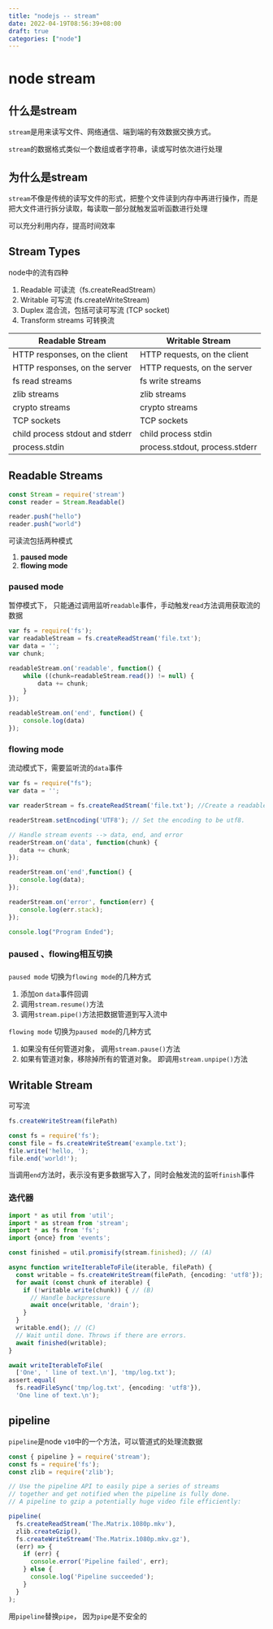 ```yaml
---
title: "nodejs -- stream"
date: 2022-04-19T08:56:39+08:00
draft: true
categories: ["node"]
---
```






# node stream



## 什么是stream



`stream`是用来读写文件、网络通信、端到端的有效数据交换方式。

`stream`的数据格式类似一个数组或者字符串，读或写时依次进行处理



## 为什么是stream



`stream`不像是传统的读写文件的形式，把整个文件读到内存中再进行操作，而是把大文件进行拆分读取，每读取一部分就触发监听函数进行处理

可以充分利用内存，提高时间效率



## Stream Types



node中的流有四种

1. Readable 可读流（fs.createReadStream）
2. Writable 可写流 (fs.createWriteStream)
3. Duplex 混合流，包括可读可写流 (TCP socket)
4. Transform streams 可转换流 



| Readable Stream                 | Writable Stream                |
| ------------------------------- | ------------------------------ |
| HTTP responses, on the client   | HTTP requests, on the client   |
| HTTP responses, on the server   | HTTP requests, on the server   |
| fs read streams                 | fs write streams               |
| zlib streams                    | zlib streams                   |
| crypto streams                  | crypto streams                 |
| TCP sockets                     | TCP sockets                    |
| child process stdout and stderr | child process stdin            |
| process.stdin                   | process.stdout, process.stderr |



## Readable Streams



```typescript
const Stream = require('stream')
const reader = Stream.Readable()

reader.push("hello")
reader.push("world")
```



可读流包括两种模式

1. **paused mode**
2. **flowing mode**



### paused mode



暂停模式下， 只能通过调用监听`readable`事件，手动触发`read`方法调用获取流的数据



```js
var fs = require('fs');
var readableStream = fs.createReadStream('file.txt');
var data = '';
var chunk;

readableStream.on('readable', function() {
    while ((chunk=readableStream.read()) != null) {
        data += chunk;
    }
});

readableStream.on('end', function() {
    console.log(data)
});
```



### flowing mode



流动模式下，需要监听流的`data`事件



```js
var fs = require("fs");
var data = '';

var readerStream = fs.createReadStream('file.txt'); //Create a readable stream

readerStream.setEncoding('UTF8'); // Set the encoding to be utf8. 

// Handle stream events --> data, end, and error
readerStream.on('data', function(chunk) {
   data += chunk;
});

readerStream.on('end',function() {
   console.log(data);
});

readerStream.on('error', function(err) {
   console.log(err.stack);
});

console.log("Program Ended");
```



### paused  、flowing相互切换

###  

`paused mode` 切换为`flowing mode`的几种方式

1. 添加on `data`事件回调
2. 调用`stream.resume()`方法
3. 调用`stream.pipe()`方法把数据管道到写入流中



`flowing mode` 切换为`paused mode`的几种方式

1. 如果没有任何管道对象， 调用`stream.pause()`方法
2. 如果有管道对象，移除掉所有的管道对象。 即调用`stream.unpipe()`方法



## Writable Stream



可写流



```js
fs.createWriteStream(filePath)
```



```js
const fs = require('fs');
const file = fs.createWriteStream('example.txt');
file.write('hello, ');
file.end('world!');
```



当调用`end`方法时，表示没有更多数据写入了，同时会触发流的监听`finish`事件



### 迭代器



```typescript
import * as util from 'util';
import * as stream from 'stream';
import * as fs from 'fs';
import {once} from 'events';

const finished = util.promisify(stream.finished); // (A)

async function writeIterableToFile(iterable, filePath) {
  const writable = fs.createWriteStream(filePath, {encoding: 'utf8'});
  for await (const chunk of iterable) {
    if (!writable.write(chunk)) { // (B)
      // Handle backpressure
      await once(writable, 'drain');
    }
  }
  writable.end(); // (C)
  // Wait until done. Throws if there are errors.
  await finished(writable);
}

await writeIterableToFile(
  ['One', ' line of text.\n'], 'tmp/log.txt');
assert.equal(
  fs.readFileSync('tmp/log.txt', {encoding: 'utf8'}),
  'One line of text.\n');
```





## pipeline



`pipeline`是node `v10`中的一个方法，可以管道式的处理流数据



```typescript
const { pipeline } = require('stream');
const fs = require('fs');
const zlib = require('zlib');

// Use the pipeline API to easily pipe a series of streams
// together and get notified when the pipeline is fully done.
// A pipeline to gzip a potentially huge video file efficiently:

pipeline(
  fs.createReadStream('The.Matrix.1080p.mkv'),
  zlib.createGzip(),
  fs.createWriteStream('The.Matrix.1080p.mkv.gz'),
  (err) => {
    if (err) {
      console.error('Pipeline failed', err);
    } else {
      console.log('Pipeline succeeded');
    }
  }
);
```



用`pipeline`替换`pipe`， 因为`pipe`是不安全的





